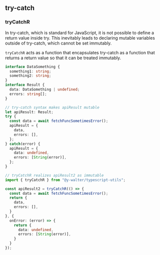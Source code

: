 ## try-catch
### tryCatchR
<!-- 
JavaScriptに標準で使用できるtry-catchでは、try内部の戻り値を定義することはできません。このため、必然的にtry-catchの外部にミュータブルな変数を宣言することになり、イミュータブルに設定することができなくなります。
`tryCatchR` は、イミュータブルに扱えるように戻り値を返す関数としてtry-catchを内包する関数として機能します。
-->

In try-catch, which is standard for JavaScript, it is not possible to define a return value inside try. This inevitably leads to declaring mutable variables outside of try-catch, which cannot be set immutably.

`tryCatchR` acts as a function that encapsulates try-catch as a function that returns a return value so that it can be treated immutably.

```typescript
interface DataSomething {
  something1: string;
  something2: string;
}
interface Result {
  data: DataSomething | undefined;
  errors: string[];
}

// try-catch syntax makes apiResult mutable
let apiResult: Result;
try {
  const data = await fetchFuncSometimesError();
  apiResult = {
    data,
    errors: [],
  };
} catch(error) {
  apiResult = {
    data: undefined,
    errors: [String(error)],
  };
}

// tryCatchR realizes apiResult2 as immutable
import { tryCatchR } from "@y-walter/typescript-utils";

const apiResult2 = tryCatchR(() => {
  const data = await fetchFuncSometimesError();
  return {
    data,
    errors: [],
  }
}, {
  onError: (error) => {
    return {
      data: undefined,
      errors: [String(error)],
    }
  }
});
```
